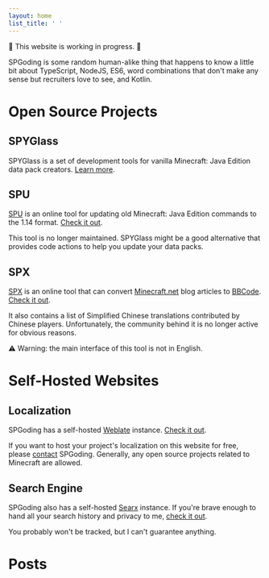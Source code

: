 ```yaml
---
layout: home
list_title: ' '
---
```


🚧 This website is working in progress. 🚧

SPGoding is some random human-alike thing that happens to know a little bit about TypeScript, NodeJS, ES6, word combinations that don't make any sense but recruiters love to see, and Kotlin.

# Open Source Projects

## SPYGlass

SPYGlass is a set of development tools for vanilla Minecraft: Java Edition data pack creators. [Learn more][spyglass].

## SPU

[SPU][spu] is an online tool for updating old Minecraft: Java Edition commands to the 1.14 format. [Check it out][spu].

This tool is no longer maintained. SPYGlass might be a good alternative that provides code actions to help you update your data packs.

## SPX

[SPX][spx] is an online tool that can convert [Minecraft.net][minecraftdotnet] blog articles to [BBCode][bbcode]. [Check it out][spx].

It also contains a list of Simplified Chinese translations contributed by Chinese players. Unfortunately, the community behind it is no longer active for obvious reasons.

⚠ Warning: the main interface of this tool is not in English.

# Self-Hosted Websites

## Localization

SPGoding has a self-hosted [Weblate][weblate] instance. [Check it out][l10n].

If you want to host your project's localization on this website for free, please [contact][contact] SPGoding. Generally, any open source projects related to Minecraft are allowed.

## Search Engine

SPGoding also has a self-hosted [Searx][searx] instance. If you're brave enough to hand all your search history and privacy to me, [check it out][searx].

You probably won't be tracked, but I can't guarantee anything.

# Posts

[bbcode]: https://en.wikipedia.org/wiki/BBCode
[contact]: https://spgoding.com/contact/
[l10n]: https://l10n.spgoding.com/
[minecraftdotnet]: https://minecraft.net/
[searx]: https://searx.me/
[spyglass]: https://spyglassmc.com/
[spu]: https://spu.spgoding.com/
[spx]: https://spx.spgoding.com/
[weblate]: https://weblate.org
